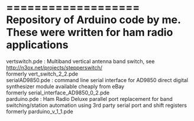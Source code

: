 ===================
Repository of Arduino code by me. These were written for ham radio applications  
===================

vertswitch.pde : Multiband vertical antenna band switch, see http://n3ox.net/projects/stepperswitch/  
	formerly vert_switch_2_2.pde  
serialAD9850.pde : command line serial interface for AD9850 direct digital synthesizer module available cheaply from eBay  
	formerly serial_interface_AD9850_0_2.pde  
parduino.pde : Ham Radio Deluxe parallel port replacement for band switching/station automation using 3rd party serial port and shift registers  
	formerly parduino_v_1_1.pde  



